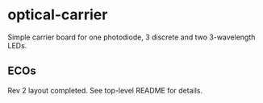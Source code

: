 
# optical-carrier

Simple carrier board for one photodiode, 3 discrete
and two 3-wavelength LEDs.

## ECOs

Rev 2 layout completed.  See top-level README for details.
